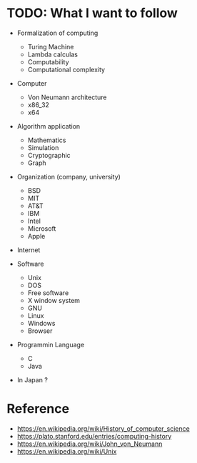 <!--
{
  "title": "History of Computer (Science)",
  "date": "2017-04-09T12:54:27+09:00",
  "category": "",
  "tags": [],
  "draft": true
}
-->

# TODO: What I want to follow

- Formalization of computing
  - Turing Machine
  - Lambda calculas
  - Computability
  - Computational complexity

- Computer
  - Von Neumann architecture
  - x86_32
  - x64

- Algorithm application
  - Mathematics
  - Simulation
  - Cryptographic
  - Graph

- Organization (company, university)
  - BSD
  - MIT
  - AT&T
  - IBM
  - Intel
  - Microsoft
  - Apple

- Internet

- Software
  - Unix
  - DOS
  - Free software
  - X window system
  - GNU
  - Linux
  - Windows
  - Browser

- Programmin Language
  - C
  - Java

- In Japan ?


# Reference

- https://en.wikipedia.org/wiki/History_of_computer_science
- https://plato.stanford.edu/entries/computing-history
- https://en.wikipedia.org/wiki/John_von_Neumann
- https://en.wikipedia.org/wiki/Unix
